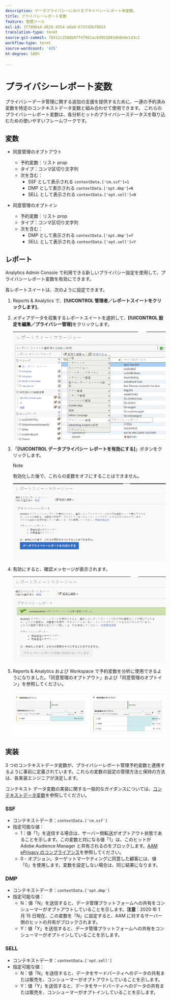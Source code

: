 ```yaml
---
description: データプライバシーにおけるプライバシーレポート用変数。
title: プライバシーレポート変数
feature: 管理ツール
exl-id: 3f7980a4-d826-4554-a9a0-673fd5b79653
translation-type: tm+mt
source-git-commit: 78412c2588b07f47981ac0d953893db6b9e1d3c2
workflow-type: tm+mt
source-wordcount: '435'
ht-degree: 100%

---
```


# プライバシーレポート変数

プライバシーデータ管理に関する追加の支援を提供するために、一連の予約済み変数を特定のコンテキストデータ変数と組み合わせて使用できます。
これらのプライバシーレポート変数は、各分析ヒットのプライバシーステータスを取り込むための使いやすいフレームワークです。

## 変数

* 同意管理のオプトアウト
   * 予約変数：リスト prop
   * タイプ：コンマ区切り文字列
   * 次を含む：
      * SSF として表示される `contextData.['cm.ssf']=1`
      * DMP として表示される `contextData.['opt.dmp']=N`
      * SELL として表示される `contextData.['opt.sell']=N`

* 同意管理のオプトイン
   * 予約変数：リスト prop
   * タイプ：コンマ区切り文字列
   * 次を含む：
      * DMP として表示される `contextData.['opt.dmp']=Y`
      * SELL として表示される `contextData.['opt.sell']=Y`

## レポート

Analytics Admin Console で利用できる新しいプライバシー設定を使用して、プライバシーレポート変数を有効にできます。

各レポートスイートは、次のように設定できます。
1. Reports &amp; Analytics で、**[!UICONTROL 管理者／レポートスイートをクリックします]**。
1. メディアデータを収集するレポートスイートを選択して、**[!UICONTROL 設定を編集／プライバシー管理]**&#x200B;をクリックします。

   ![](assets/rsm-privacy-select.png)

1. 「**[!UICONTROL データプライバシー レポートを有効にする]**」ボタンをクリックします。

   >[!NOTE]
   >
   >有効化した後で、これらの変数をオフにすることはできません。

   ![](assets/rsm-privacy-enable.png)

1. 有効にすると、確認メッセージが表示されます。

   ![](assets/rsm-privacy-config.png)

1. Reports &amp; Analytics および Workspace で予約変数を分析に使用できるようになりました。「同意管理のオプトアウト」および「同意管理のオプトイン」を参照してください。

   ![](assets/consent-management.png)

## 実装

3 つのコンテキストデータ変数が、プライバシーレポート管理予約変数と連携するように事前に定義されています。これらの変数の設定の管理方法と保持の方法は、各実装エンジニアが決定します。

コンテキスト データ変数の実装に関する一般的なガイダンスについては、[コンテキストデータ変数](https://docs.adobe.com/content/help/ja-JP/analytics/implementation/vars/page-vars/contextdata.html)を参照してください。

### SSF

* コンテキストデータ：`contextData.['cm.ssf']`
* 指定可能な値：
   * 1：値「1」を送信する場合は、サーバー側転送がオプトアウト状態であることを示します。この変数と対になる値「1」は、このヒットが Adobe Audience Manager と共有されるのをブロックします。[AAM ePrivacy のコンプライアンス](https://docs.adobe.com/help/en/analytics/integration/audience-analytics/audience-analytics-workflow/ssf-gdpr.html)を参照してください。
   * 0 - オプション。ターゲットマーケティングに同意した顧客には、値「0」を使用します。変数を設定しない場合は、同じ結果になります。

### DMP

* コンテキストデータ：`contextData.['opt.dmp']`
* 指定可能な値：
   * N：値「N」を送信すると、データ管理プラットフォームへの共有をコンシューマーがオプトアウトしていることを示します。**注意**：2020 年 1 月 15 日現在、この変数を「N」に設定すると、AAM に対するサーバー側のヒットの共有がブロックされます。
   * Y：値「Y」を送信すると、データ管理プラットフォームへの共有をコンシューマーがオプトインしていることを示します。

### SELL

* コンテキストデータ：`contextData.['opt.sell']`
* 指定可能な値：
   * N：値「N」を送信すると、データをサードパーティへのデータの共有または販売を、コンシューマーがオプトアウトしていることを示します。
   * Y：値「Y」を送信すると、データをサードパーティへのデータの共有または販売を、コンシューマーがオプトインしていることを示します。
